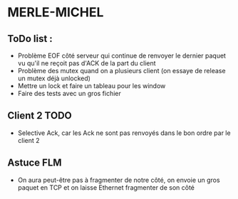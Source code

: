 # MERLE-MICHEL    

## ToDo list :    
- Problème EOF côté serveur qui continue de renvoyer le dernier paquet vu qu'il ne reçoit pas d'ACK de la part du client
- Problème des mutex quand on a plusieurs client (on essaye de release un mutex déjà unlocked)
- Mettre un lock et faire un tableau pour les window
- Faire des tests avec un gros fichier

## Client 2 TODO
- Selective Ack, car les Ack ne sont pas renvoyés dans le bon ordre par le client 2



## Astuce FLM

- On aura peut-être pas à fragmenter de notre côté, on envoie un gros paquet en TCP et on laisse Ethernet fragmenter de son côté

